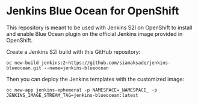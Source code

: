 # Jenkins Blue Ocean for OpenShift
This repository is meant to be used with Jenkins S2I on OpenShift to 
install and enable Blue Ocean plugin on the official Jenkins image provided
in OpenShift.

Create a Jenkins S2I build with this GitHub repository:
```
oc new-build jenkins:2~https://github.com/siamaksade/jenkins-blueocean.git --name=jenkins-blueocean
```

Then you can deploy the Jenkins templates with the customized image:
```
oc new-app jenkins-ephemeral -p NAMESPACE=_NAMESPACE_ -p JENKINS_IMAGE_STREAM_TAG=jenkins-blueocean:latest 
```